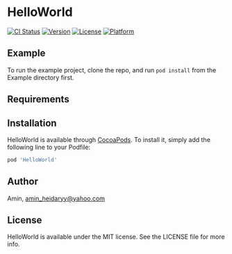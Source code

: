 # HelloWorld

[![CI Status](http://img.shields.io/travis/Amin/HelloWorld.svg?style=flat)](https://travis-ci.org/Amin/HelloWorld)
[![Version](https://img.shields.io/cocoapods/v/HelloWorld.svg?style=flat)](http://cocoapods.org/pods/HelloWorld)
[![License](https://img.shields.io/cocoapods/l/HelloWorld.svg?style=flat)](http://cocoapods.org/pods/HelloWorld)
[![Platform](https://img.shields.io/cocoapods/p/HelloWorld.svg?style=flat)](http://cocoapods.org/pods/HelloWorld)

## Example

To run the example project, clone the repo, and run `pod install` from the Example directory first.

## Requirements

## Installation

HelloWorld is available through [CocoaPods](http://cocoapods.org). To install
it, simply add the following line to your Podfile:

```ruby
pod 'HelloWorld'
```

## Author

Amin, amin_heidaryy@yahoo.com

## License

HelloWorld is available under the MIT license. See the LICENSE file for more info.
